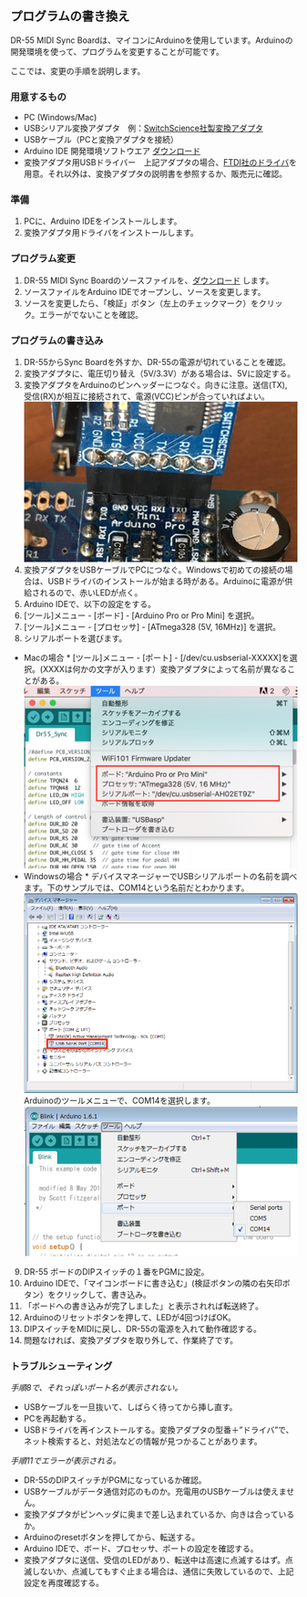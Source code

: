 ## プログラムの書き換え

DR-55 MIDI Sync Boardは、マイコンにArduinoを使用しています。Arduinoの開発環境を使って、プログラムを変更することが可能です。

ここでは、変更の手順を説明します。

### 用意するもの

+ PC (Windows/Mac)
+ USBシリアル変換アダプタ　例：[SwitchScience社製変換アダプタ](https://www.switch-science.com/catalog/1032/)
+ USBケーブル（PCと変換アダプタを接続）
+ Arduino IDE  開発環境ソフトウエア  [ダウンロード](https://www.arduino.cc/en/Main/Software)
+ 変換アダプタ用USBドライバー　上記アダプタの場合、[FTDI社のドライバ](http://www.ftdichip.com/Drivers/VCP.htm)を用意。それ以外は、変換アダプタの説明書を参照するか、販売元に確認。

### 準備

1. PCに、Arduino IDEをインストールします。
2. 変換アダプタ用ドライバをインストールします。

### プログラム変更

1. DR-55 MIDI Sync Boardのソースファイルを、[ダウンロード](https://raw.githubusercontent.com/dwt98/dr55sync/master/Dr55_Sync.ino)
します。
2. ソースファイルをArduino IDEでオープンし、ソースを変更します。
3. ソースを変更したら、「検証」ボタン（左上のチェックマーク）をクリック。エラーがでないことを確認。

### プログラムの書き込み

1. DR-55からSync Boardを外すか、DR-55の電源が切れていることを確認。
2. 変換アダプタに、電圧切り替え（5V/3.3V）がある場合は、5Vに設定する。
3. 変換アダプタをArduinoのピンヘッダーにつなぐ。向きに注意。送信(TX), 受信(RX)が相互に接続されて、電源(VCC)ピンが合っていればよい。
![USBシリアル変換アダプタ](pic/usbadaptor.jpg)
4. 変換アダプタをUSBケーブルでPCにつなぐ。Windowsで初めての接続の場合は、USBドライバのインストールが始まる時がある。Arduinoに電源が供給されるので、赤いLEDが点く。
5. Arduino IDEで、以下の設定をする。
6. [ツール]メニュー - [ボード] - [Arduino Pro or Pro Mini] を選択。
7. [ツール]メニュー - [プロセッサ] - [ATmega328 (5V, 16MHz)] を選択。
8. シリアルポートを選びます。
* Macの場合 *
[ツール]メニュー - [ポート] - [/dev/cu.usbserial-XXXXX]を選択。(XXXXは何かの文字が入ります）変換アダプタによって名前が異なることがある。
![Mac 設定メニュー](pic/usbserial_mac.png)
* Windowsの場合 *
デバイスマネージャーでUSBシリアルポートの名前を調べます。下のサンプルでは、COM14という名前だとわかります。
![Mac 設定メニュー](pic/usbserial_pc1.png)
Arduinoのツールメニューで、COM14を選択します。
![Mac 設定メニュー](pic/usbserial_pc2.png)

9. DR-55 ボードのDIPスイッチの１番をPGMに設定。
10. Arduino IDEで、「マイコンボードに書き込む」(検証ボタンの隣の右矢印ボタン）をクリックして、書き込み。
11. 「ボードへの書き込みが完了しました」と表示されれば転送終了。
12. Arduinoのリセットボタンを押して、LEDが4回つけばOK。
13. DIPスイッチをMIDIに戻し、DR-55の電源を入れて動作確認する。
14. 問題なければ、変換アダプタを取り外して、作業終了です。

### トラブルシューティング

*手順8で、それっぽいポート名が表示されない。*
+ USBケーブルを一旦抜いて、しばらく待ってから挿し直す。
+ PCを再起動する。
+ USBドライバを再インストールする。変換アダプタの型番＋”ドライバ”で、ネット検索すると、対処法などの情報が見つかることがあります。

*手順11でエラーが表示される。*
+ DR-55のDIPスイッチがPGMになっているか確認。
+ USBケーブルがデータ通信対応のものか。充電用のUSBケーブルは使えません。
+ 変換アダプタがピンヘッダに奥まで差し込まれているか、向きは合っているか。
+ Arduinoのresetボタンを押してから、転送する。
+ Arduino IDEで、ボード、プロセッサ、ポートの設定を確認する。
+ 変換アダプタに送信、受信のLEDがあり、転送中は高速に点滅するはず。点滅しないか、点滅してもすぐ止まる場合は、通信に失敗しているので、上記設定を再度確認する。


